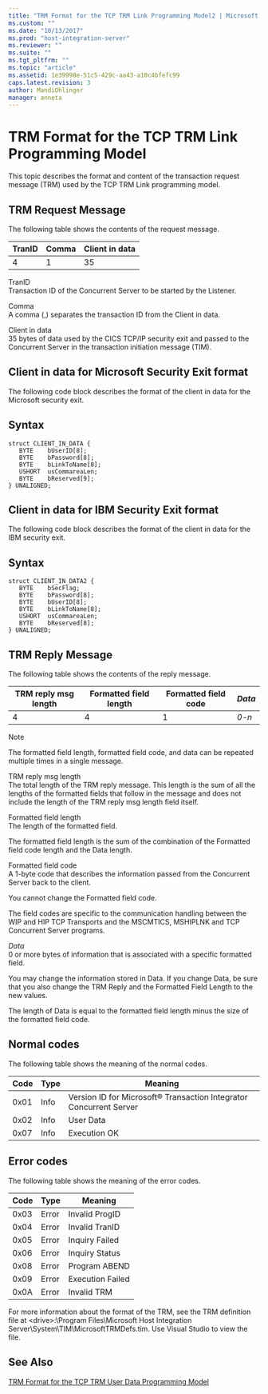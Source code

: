 ```yaml
---
title: "TRM Format for the TCP TRM Link Programming Model2 | Microsoft Docs"
ms.custom: ""
ms.date: "10/13/2017"
ms.prod: "host-integration-server"
ms.reviewer: ""
ms.suite: ""
ms.tgt_pltfrm: ""
ms.topic: "article"
ms.assetid: 1e39998e-51c5-429c-aa43-a10c4bfefc99
caps.latest.revision: 3
author: MandiOhlinger
manager: anneta
---
```

# TRM Format for the TCP TRM Link Programming Model
This topic describes the format and content of the transaction request message (TRM) used by the TCP TRM Link programming model.  
  
## TRM Request Message  
 The following table shows the contents of the request message.  
  
|TranID|Comma|Client in data|  
|------------|-----------|--------------------|  
|4|1|35|  
  
 TranID  
 Transaction ID of the Concurrent Server to be started by the Listener.  
  
 Comma  
 A comma (,) separates the transaction ID from the Client in data.  
  
 Client in data  
 35 bytes of data used by the CICS TCP/IP security exit and passed to the Concurrent Server in the transaction initiation message (TIM).  
  
## Client in data for Microsoft Security Exit format  
 The following code block describes the format of the client in data for the Microsoft security exit.  
  
## Syntax  
  
```  
struct CLIENT_IN_DATA {  
   BYTE    bUserID[8];  
   BYTE    bPassword[8];  
   BYTE    bLinkToName[8];  
   USHORT  usCommareaLen;  
   BYTE    bReserved[9];  
} UNALIGNED;  
```  
  
## Client in data for IBM Security Exit format  
 The following code block describes the format of the client in data for the IBM security exit.  
  
## Syntax  
  
```  
struct CLIENT_IN_DATA2 {  
   BYTE    bSecFlag;  
   BYTE    bPassword[8];  
   BYTE    bUserID[8];  
   BYTE    bLinkToName[8];  
   USHORT  usCommareaLen;  
   BYTE    bReserved[8];  
} UNALIGNED;  
```  
  
## TRM Reply Message  
 The following table shows the contents of the reply message.  
  
|TRM reply msg length|Formatted field length|Formatted field code|*Data*|  
|--------------------------|----------------------------|--------------------------|------------|  
|4|4|1|*0-n*|  
  
> [!NOTE]
>  The formatted field length, formatted field code, and data can be repeated multiple times in a single message.  
  
 TRM reply msg length  
 The total length of the TRM reply message. This length is the sum of all the lengths of the formatted fields that follow in the message and does not include the length of the TRM reply msg length field itself.  
  
 Formatted field length  
 The length of the formatted field.  
  
 The formatted field length is the sum of the combination of the Formatted field code length and the Data length.  
  
 Formatted field code  
 A 1-byte code that describes the information passed from the Concurrent Server back to the client.  
  
 You cannot change the Formatted field code.  
  
 The field codes are specific to the communication handling between the WIP and HIP TCP Transports and the MSCMTICS, MSHIPLNK and TCP Concurrent Server programs.  
  
 *Data*  
 0 or more bytes of information that is associated with a specific formatted field.  
  
 You may change the information stored in Data. If you change Data, be sure that you also change the TRM Reply and the Formatted Field Length to the new values.  
  
 The length of Data is equal to the formatted field length minus the size of the formatted field code.  
  
## Normal codes  
 The following table shows the meaning of the normal codes.  
  
|Code|Type|Meaning|  
|----------|----------|-------------|  
|0x01|Info|Version ID for Microsoft® Transaction Integrator Concurrent Server|  
|0x02|Info|User Data|  
|0x07|Info|Execution OK|  
  
## Error codes  
 The following table shows the meaning of the error codes.  
  
|Code|Type|Meaning|  
|----------|----------|-------------|  
|0x03|Error|Invalid ProgID|  
|0x04|Error|Invalid TranID|  
|0x05|Error|Inquiry Failed|  
|0x06|Error|Inquiry Status|  
|0x08|Error|Program ABEND|  
|0x09|Error|Execution Failed|  
|0x0A|Error|Invalid TRM|  
  
 For more information about the format of the TRM, see the TRM definition file at \<drive>:\Program Files\Microsoft Host Integration Server\System\TIM\MicrosoftTRMDefs.tim. Use Visual Studio to view the file.  
  
## See Also  
 [TRM Format for the TCP TRM User Data Programming Model](../core/trm-format-for-the-tcp-trm-user-data-programming-model.md)
